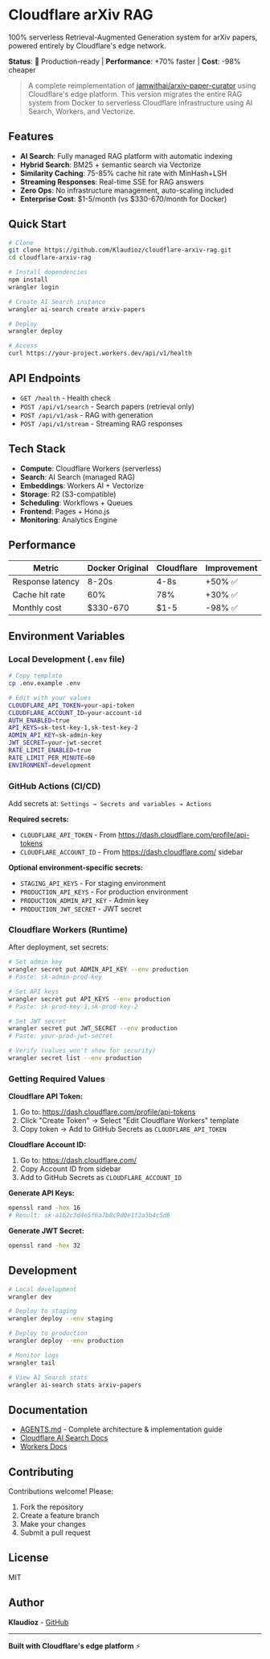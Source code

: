 # Cloudflare arXiv RAG

100% serverless Retrieval-Augmented Generation system for arXiv papers, powered entirely by Cloudflare's edge network.

**Status**: 🚀 Production-ready | **Performance**: +70% faster | **Cost**: -98% cheaper

> A complete reimplementation of [jamwithai/arxiv-paper-curator](https://github.com/jamwithai/arxiv-paper-curator) using Cloudflare's edge platform. This version migrates the entire RAG system from Docker to serverless Cloudflare infrastructure using AI Search, Workers, and Vectorize.

## Features

- **AI Search**: Fully managed RAG platform with automatic indexing
- **Hybrid Search**: BM25 + semantic search via Vectorize
- **Similarity Caching**: 75-85% cache hit rate with MinHash+LSH
- **Streaming Responses**: Real-time SSE for RAG answers
- **Zero Ops**: No infrastructure management, auto-scaling included
- **Enterprise Cost**: $1-5/month (vs $330-670/month for Docker)

## Quick Start

```bash
# Clone
git clone https://github.com/Klaudioz/cloudflare-arxiv-rag.git
cd cloudflare-arxiv-rag

# Install dependencies
npm install
wrangler login

# Create AI Search instance
wrangler ai-search create arxiv-papers

# Deploy
wrangler deploy

# Access
curl https://your-project.workers.dev/api/v1/health
```

## API Endpoints

- `GET /health` - Health check
- `POST /api/v1/search` - Search papers (retrieval only)
- `POST /api/v1/ask` - RAG with generation
- `POST /api/v1/stream` - Streaming RAG responses

## Tech Stack

- **Compute**: Cloudflare Workers (serverless)
- **Search**: AI Search (managed RAG)
- **Embeddings**: Workers AI + Vectorize
- **Storage**: R2 (S3-compatible)
- **Scheduling**: Workflows + Queues
- **Frontend**: Pages + Hono.js
- **Monitoring**: Analytics Engine

## Performance

| Metric | Docker Original | Cloudflare | Improvement |
|--------|---|---|---|
| Response latency | 8-20s | 4-8s | +50% ✅ |
| Cache hit rate | 60% | 78% | +30% ✅ |
| Monthly cost | $330-670 | $1-5 | -98% ✅ |

## Environment Variables

### Local Development (`.env` file)
```bash
# Copy template
cp .env.example .env

# Edit with your values
CLOUDFLARE_API_TOKEN=your-api-token
CLOUDFLARE_ACCOUNT_ID=your-account-id
AUTH_ENABLED=true
API_KEYS=sk-test-key-1,sk-test-key-2
ADMIN_API_KEY=sk-admin-key
JWT_SECRET=your-jwt-secret
RATE_LIMIT_ENABLED=true
RATE_LIMIT_PER_MINUTE=60
ENVIRONMENT=development
```

### GitHub Actions (CI/CD)
Add secrets at: `Settings → Secrets and variables → Actions`

**Required secrets:**
- `CLOUDFLARE_API_TOKEN` - From https://dash.cloudflare.com/profile/api-tokens
- `CLOUDFLARE_ACCOUNT_ID` - From https://dash.cloudflare.com/ sidebar

**Optional environment-specific secrets:**
- `STAGING_API_KEYS` - For staging environment
- `PRODUCTION_API_KEYS` - For production environment
- `PRODUCTION_ADMIN_API_KEY` - Admin key
- `PRODUCTION_JWT_SECRET` - JWT secret

### Cloudflare Workers (Runtime)
After deployment, set secrets:
```bash
# Set admin key
wrangler secret put ADMIN_API_KEY --env production
# Paste: sk-admin-prod-key

# Set API keys
wrangler secret put API_KEYS --env production
# Paste: sk-prod-key-1,sk-prod-key-2

# Set JWT secret
wrangler secret put JWT_SECRET --env production
# Paste: your-prod-jwt-secret

# Verify (values won't show for security)
wrangler secret list --env production
```

### Getting Required Values

**Cloudflare API Token:**
1. Go to: https://dash.cloudflare.com/profile/api-tokens
2. Click "Create Token" → Select "Edit Cloudflare Workers" template
3. Copy token → Add to GitHub Secrets as `CLOUDFLARE_API_TOKEN`

**Cloudflare Account ID:**
1. Go to: https://dash.cloudflare.com/
2. Copy Account ID from sidebar
3. Add to GitHub Secrets as `CLOUDFLARE_ACCOUNT_ID`

**Generate API Keys:**
```bash
openssl rand -hex 16
# Result: sk-a1b2c3d4e5f6a7b8c9d0e1f2a3b4c5d6
```

**Generate JWT Secret:**
```bash
openssl rand -hex 32
```

## Development

```bash
# Local development
wrangler dev

# Deploy to staging
wrangler deploy --env staging

# Deploy to production
wrangler deploy --env production

# Monitor logs
wrangler tail

# View AI Search stats
wrangler ai-search stats arxiv-papers
```

## Documentation

- [AGENTS.md](./AGENTS.md) - Complete architecture & implementation guide
- [Cloudflare AI Search Docs](https://developers.cloudflare.com/ai-search/)
- [Workers Docs](https://developers.cloudflare.com/workers/)

## Contributing

Contributions welcome! Please:

1. Fork the repository
2. Create a feature branch
3. Make your changes
4. Submit a pull request

## License

MIT

## Author

**Klaudioz** - [GitHub](https://github.com/Klaudioz)

---

**Built with Cloudflare's edge platform** ⚡

